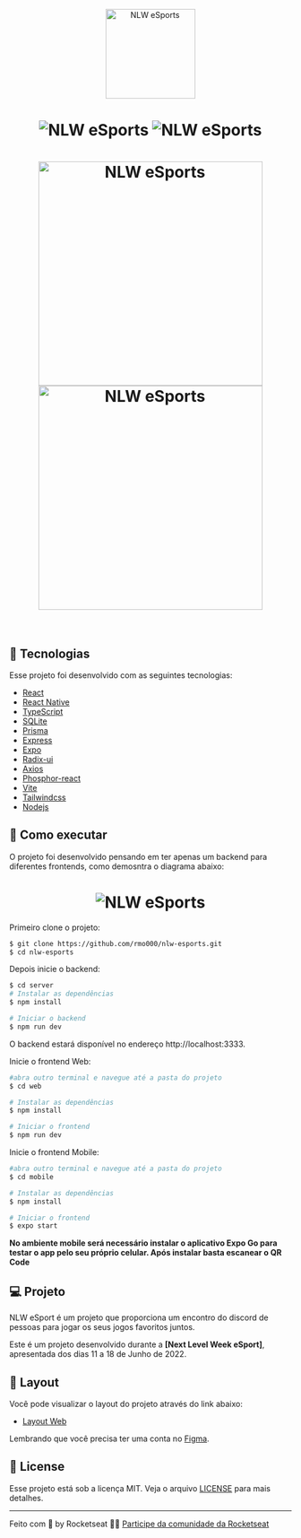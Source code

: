 <p align="center">
  <img alt="NLW eSports" src=".github/logo-nlw-esports.svg" width="160px">
</p>

<h1 align="center">
    <img alt="NLW eSports" src=".github/Web.png" />
    <img alt="NLW eSports" src=".github/modal.png" />
</h1>

<h1 align="center">
    <img alt="NLW eSports" width="400" src=".github/mobile3.jpg" />
    <img alt="NLW eSports" width="400" src=".github/mobile2.jpg" />
</h1>

<br>

## 🧪 Tecnologias

Esse projeto foi desenvolvido com as seguintes tecnologias:

- [React](https://reactjs.org)
- [React Native](https://reactnative.dev/)
- [TypeScript](https://www.typescriptlang.org/)
- [SQLite](https://www.sqlite.org/index.html)
- [Prisma](https://www.prisma.io/)
- [Express](https://expressjs.com/pt-br/)
- [Expo](https://expo.dev/)
- [Radix-ui](https://www.radix-ui.com/)
- [Axios](https://axios-http.com/ptbr/docs/intro)
- [Phosphor-react](https://phosphoricons.com/)
- [Vite](https://vitejs.dev/)
- [Tailwindcss](https://tailwindcss.com/)
- [Nodejs](https://nodejs.org/en/)

## 🚀 Como executar

O projeto foi desenvolvido pensando em ter apenas um backend para diferentes frontends, como demosntra o diagrama abaixo:

<h1 align="center">
  <img alt="NLW eSports" src=".github/fluxo.png">
</h1>

Primeiro clone o projeto:

```bash
$ git clone https://github.com/rmo000/nlw-esports.git
$ cd nlw-esports
```

Depois inicie o backend:
```bash
$ cd server
# Instalar as dependências
$ npm install

# Iniciar o backend
$ npm run dev
```
O backend estará disponível no endereço http://localhost:3333.

Inicie o frontend Web:

```bash
#abra outro terminal e navegue até a pasta do projeto
$ cd web

# Instalar as dependências
$ npm install

# Iniciar o frontend
$ npm run dev
```

Inicie o frontend Mobile:

```bash
#abra outro terminal e navegue até a pasta do projeto
$ cd mobile

# Instalar as dependências
$ npm install

# Iniciar o frontend
$ expo start
```
**No ambiente mobile será necessário instalar o aplicativo Expo Go para testar o app pelo seu próprio celular. 
Após instalar basta escanear o QR Code**

## 💻 Projeto

NLW eSport é um projeto que proporciona um encontro do discord de pessoas para jogar os seus jogos favoritos juntos. 

Este é um projeto desenvolvido durante a **[Next Level Week eSport]**, apresentada dos dias 11 a 18 de Junho de 2022.


## 🔖 Layout

Você pode visualizar o layout do projeto através do link abaixo:

- [Layout Web](https://www.figma.com/community/file/1150897317533332617) 

Lembrando que você precisa ter uma conta no [Figma](http://figma.com/).

## 📝 License

Esse projeto está sob a licença MIT. Veja o arquivo [LICENSE](LICENSE.md) para mais detalhes.

---

Feito com 💜 by Rocketseat 👋🏻 [Participe da comunidade da Rocketseat](https://discord.gg/gKUVrzrPrU)
